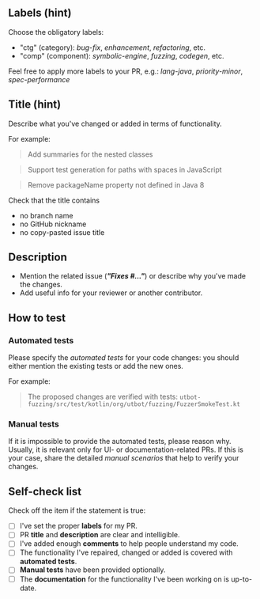 ## Labels (hint)

Choose the obligatory labels:
- "ctg" (category): _bug-fix_, _enhancement_, _refactoring_, etc.
- "comp" (component): _symbolic-engine_, _fuzzing_, _codegen_, etc.

Feel free to apply more labels to your PR, e.g.: _lang-java_, _priority-minor_, _spec-performance_

## Title (hint)

Describe what you've changed or added in terms of functionality.

For example:

> Add summaries for the nested classes

> Support test generation for paths with spaces in JavaScript

> Remove packageName property not defined in Java 8

Check that the title contains
* no branch name
* no GitHub nickname
* no copy-pasted issue title

## Description

- Mention the related issue (_**"Fixes #..."**_) or describe why you've made the changes.
- Add useful info for your reviewer or another contributor.

## How to test

### Automated tests

Please specify the _automated tests_ for your code changes: you should either mention the existing tests or add the new ones.

For example:

> The proposed changes are verified with tests:
> `utbot-fuzzing/src/test/kotlin/org/utbot/fuzzing/FuzzerSmokeTest.kt`

### Manual tests

If it is impossible to provide the automated tests, please reason why. Usually, it is relevant only for UI- or documentation-related PRs.
If this is your case, share the detailed _manual scenarios_ that help to verify your changes.

## Self-check list

Check off the item if the statement is true:

- [ ] I've set the proper **labels** for my PR.
- [ ] PR **title** and **description** are clear and intelligible.
- [ ] I've added enough **comments** to help people understand my code.
- [ ] The functionality I've repaired, changed or added is covered with **automated tests**.
- [ ] **Manual tests** have been provided optionally.
- [ ] The **documentation** for the functionality I've been working on is up-to-date.